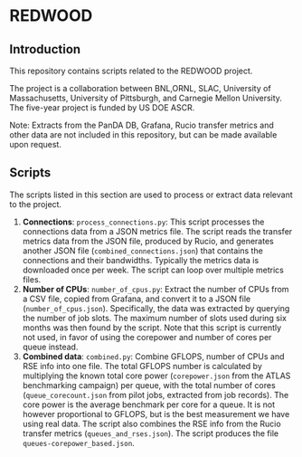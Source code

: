 # REDWOOD

## Introduction

This repository contains scripts related to the REDWOOD project.

The project is a collaboration between BNL,ORNL, SLAC, University of Massachusetts,
University of Pittsburgh, and Carnegie Mellon University. The five-year project is funded by US DOE ASCR.

Note: Extracts from the PanDA DB, Grafana, Rucio transfer metrics and other data are not included in this repository,
but can be made available upon request.

## Scripts

The scripts listed in this section are used to process or extract data relevant to the project.

1. <b>Connections</b>: `process_connections.py`: This script processes the connections data from a JSON metrics file.
The script reads the transfer metrics data from the JSON file, produced by Rucio, and generates another JSON file
(`combined_connections.json`) that contains the connections and their bandwidths. Typically the metrics data is
downloaded once per week. The script can loop over multiple metrics files.
2. <b>Number of CPUs</b>: `number_of_cpus.py`: Extract the number of CPUs from a CSV file, copied from Grafana,
and convert it to a JSON file (`number_of_cpus.json`). Specifically, the data was extracted by querying the number of
job slots. The maximum number of slots used during six months was then found by the script. Note that this
script is currently not used, in favor of using the corepower and number of cores per queue instead.
3. <b>Combined data</b>: `combined.py`: Combine GFLOPS, number of CPUs and RSE info into one file. The total GFLOPS
number is calculated by multiplying the known total core power (`corepower.json` from the ATLAS benchmarking campaign)
per queue, with the total number of cores (`queue_corecount.json` from pilot jobs, extracted from job records). The
core power is the average benchmark per core for a queue. It is not however proportional to GFLOPS, but is the best
measurement we have using real data. The script also combines the RSE info from the Rucio transfer metrics
(`queues_and_rses.json`). The script produces the file `queues-corepower_based.json`.
